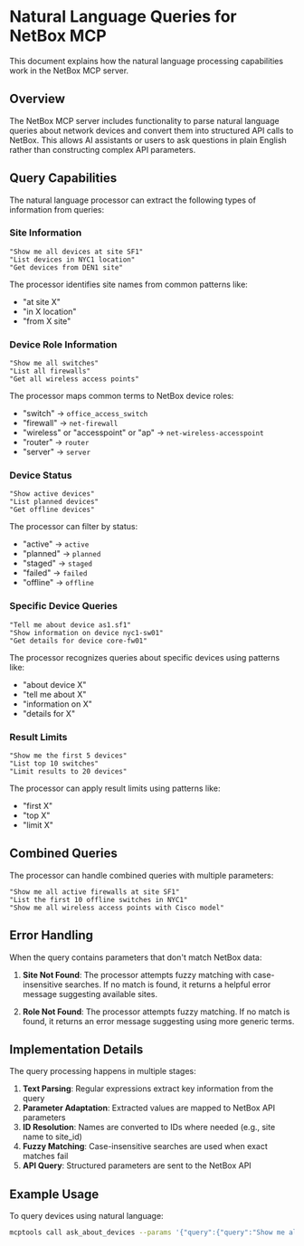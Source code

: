 # Natural Language Queries for NetBox MCP

This document explains how the natural language processing capabilities work in the NetBox MCP server.

## Overview

The NetBox MCP server includes functionality to parse natural language queries about network devices and convert them into structured API calls to NetBox. This allows AI assistants or users to ask questions in plain English rather than constructing complex API parameters.

## Query Capabilities

The natural language processor can extract the following types of information from queries:

### Site Information
```
"Show me all devices at site SF1"
"List devices in NYC1 location"
"Get devices from DEN1 site"
```

The processor identifies site names from common patterns like:
- "at site X"
- "in X location"
- "from X site"

### Device Role Information
```
"Show me all switches"
"List all firewalls"
"Get all wireless access points"
```

The processor maps common terms to NetBox device roles:
- "switch" → `office_access_switch`
- "firewall" → `net-firewall`
- "wireless" or "accesspoint" or "ap" → `net-wireless-accesspoint`
- "router" → `router`
- "server" → `server`

### Device Status
```
"Show active devices"
"List planned devices"
"Get offline devices"
```

The processor can filter by status:
- "active" → `active`
- "planned" → `planned`
- "staged" → `staged`
- "failed" → `failed`
- "offline" → `offline`

### Specific Device Queries
```
"Tell me about device as1.sf1"
"Show information on device nyc1-sw01"
"Get details for device core-fw01"
```

The processor recognizes queries about specific devices using patterns like:
- "about device X"
- "tell me about X"
- "information on X"
- "details for X"

### Result Limits
```
"Show me the first 5 devices"
"List top 10 switches"
"Limit results to 20 devices"
```

The processor can apply result limits using patterns like:
- "first X"
- "top X"
- "limit X"

## Combined Queries

The processor can handle combined queries with multiple parameters:

```
"Show me all active firewalls at site SF1"
"List the first 10 offline switches in NYC1"
"Show me all wireless access points with Cisco model"
```

## Error Handling

When the query contains parameters that don't match NetBox data:

1. **Site Not Found**: The processor attempts fuzzy matching with case-insensitive searches. If no match is found, it returns a helpful error message suggesting available sites.

2. **Role Not Found**: The processor attempts fuzzy matching. If no match is found, it returns an error message suggesting using more generic terms.

## Implementation Details

The query processing happens in multiple stages:

1. **Text Parsing**: Regular expressions extract key information from the query
2. **Parameter Adaptation**: Extracted values are mapped to NetBox API parameters
3. **ID Resolution**: Names are converted to IDs where needed (e.g., site name to site_id)
4. **Fuzzy Matching**: Case-insensitive searches are used when exact matches fail
5. **API Query**: Structured parameters are sent to the NetBox API

## Example Usage

To query devices using natural language:

```bash
mcptools call ask_about_devices --params '{"query":{"query":"Show me all switches at site SF1"}}' python src/server.py
```